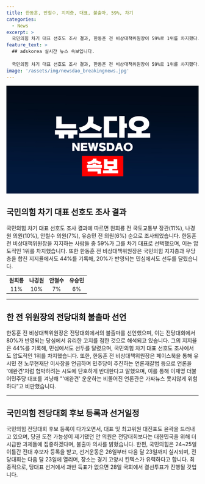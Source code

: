```yaml
---
title: 한동훈, 안철수, 지지층, 대표, 불출마, 59%, 차기
categories:
  - News
excerpt: >
  국민의힘 차기 대표 선호도 조사 결과, 한동훈 전 비상대책위원장이 59%로 1위를 차지했다. 원희룡 11%, 나경원 10%, 안철수 7%, 유승민 6% 순으로 나타났고, 한 전 위원장은 당대표 선거에서 유리한 위치를 점하며 대세를 이끌고 있는 것으로 파악됐다. 반면에 안철수 의원은 전당대회 불출마를 선언했고, 국민의힘은 24~25일 후보자 등록을 받고 26일부터 23일까지 선거운동을 진행할 예정이다.
feature_text: >
  ## adskorea 실시간 뉴스 속보입니다.

  국민의힘 차기 대표 선호도 조사 결과, 한동훈 전 비상대책위원장이 59%로 1위를 차지했다. 원희룡 11%, 나경원 10%, 안철수 7%, 유승민 6% 순으로 나타났고, 한 전 위원장은 당대표 선거에서 유리한 위치를 점하며 대세를 이끌고 있는 것으로 파악됐다. 반면에 안철수 의원은 전당대회 불출마를 선언했고, 국민의힘은 24~25일 후보자 등록을 받고 26일부터 23일까지 선거운동을 진행할 예정이다.
image: '/assets/img/newsdao_breakingnews.jpg'
---
```


<p><img src="/assets/img/newsdao_breakingnews.jpg" alt="adskorea 속보" /></p>

<h2 data-ke-size="size26">국민의힘 차기 대표 선호도 조사 결과</h2>

<p data-ke-size="size16">국민의힘 차기 대표 선호도 조사 결과에 따르면 원희룡 전 국토교통부 장관(11%), 나경원 의원(10%), 안철수 의원(7%), 유승민 전 의원(6%) 순으로 조사되었습니다. 한동훈 전 비상대책위원장을 지지하는 사람들 중 59%가 그를 차기 대표로 선택했으며, 이는 압도적인 1위를 차지했습니다. 또한 한동훈 전 비상대책위원장은 국민의힘 지지층과 무당층을 합친 지지율에서도 44%를 기록해, 20%가 반영되는 민심에서도 선두를 달렸습니다.</p>

<table>
    <tr>
        <td style="text-align: center; height: 17px;"><b>원희룡</b></td>
        <td style="text-align: center; height: 17px;"><b>나경원</b></td>
        <td style="text-align: center; height: 17px;"><b>안철수</b></td>
        <td style="text-align: center; height: 17px;"><b>유승민</b></td>
    </tr>
    <tr>
        <td style="text-align: center; height: 17px;">11%</td>
        <td style="text-align: center; height: 17px;">10%</td>
        <td style="text-align: center; height: 17px;">7%</td>
        <td style="text-align: center; height: 17px;">6%</td>
    </tr>
</table>

<hr>

<h2 data-ke-size="size26">한 전 위원장의 전당대회 불출마 선언</h2>

<p data-ke-size="size16">한동훈 전 비상대책위원장은 전당대회에서의 불출마를 선언했으며, 이는 전당대회에서 80%가 반영되는 당심에서 유리한 고지를 점한 것으로 해석되고 있습니다. 그의 지지율은 44%를 기록해, 민심에서도 선두를 달렸으며, 국민의힘 차기 대표 선호도 조사에서도 압도적인 1위를 차지했습니다. 또한, 한동훈 전 비상대책위원장은 페이스북을 통해 유시민 전 노무현재단 이사장을 언급하며 민주당이 추진하는 언론재갈법 등으로 언론을 '애완견'처럼 협박하려는 시도에 단호하게 반대한다고 말했으며, 이를 통해 이재명 더불어민주당 대표를 겨냥해 "'애완견' 운운하는 비뚤어진 언론관은 가짜뉴스 못지않게 위험하다”고 비판했습니다.</p>

<hr>

<h2 data-ke-size="size26">국민의힘 전당대회 후보 등록과 선거일정</h2>

<p data-ke-size="size16">국민의힘 전당대회 후보 등록이 다가오면서, 대표 및 최고위원 대진표도 윤곽을 드러내고 있으며, 당권 도전 가능성이 제기됐던 안 의원은 전당대회보다는 대한민국을 위해 더 시급한 과제들에 집중하겠다며, 불출마 의사를 밝혔습니다. 한편, 국민의힘은 24~25일 이틀간 전대 후보자 등록을 받고, 선거운동은 26일부터 다음 달 23일까지 실시되며, 전당대회는 다음 달 23일에 열리며, 장소는 경기 고양시 킨텍스가 유력하다고 합니다. 최종적으로, 당대표 선거에서 과반 득표가 없으면 28일 국회에서 결선투표가 진행될 것입니다.</p>


